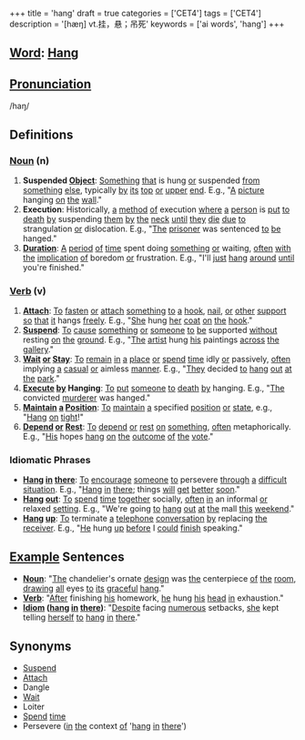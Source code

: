+++
title = 'hang'
draft = true
categories = ['CET4']
tags = ['CET4']
description = '[hæŋ] vt.挂，悬；吊死'
keywords = ['ai words', 'hang']
+++

## [Word](/en/post/word/): [Hang](/en/post/hang/)

## [Pronunciation](/en/post/pronunciation/)
/haŋ/

## Definitions
### [Noun](/en/post/noun/) (n)
1. **Suspended [Object](/en/post/object/)**: [Something](/en/post/something/) [that](/en/post/that/) is hung [or](/en/post/or/) suspended [from](/en/post/from/) [something](/en/post/something/) [else](/en/post/else/), typically [by](/en/post/by/) [its](/en/post/its/) [top](/en/post/top/) [or](/en/post/or/) [upper](/en/post/upper/) [end](/en/post/end/). E.g., "[A](/en/post/a/) [picture](/en/post/picture/) hanging [on](/en/post/on/) [the](/en/post/the/) [wall](/en/post/wall/)."
2. **Execution**: Historically, [a](/en/post/a/) [method](/en/post/method/) [of](/en/post/of/) execution [where](/en/post/where/) [a](/en/post/a/) [person](/en/post/person/) is [put](/en/post/put/) [to](/en/post/to/) [death](/en/post/death/) [by](/en/post/by/) suspending [them](/en/post/them/) [by](/en/post/by/) [the](/en/post/the/) [neck](/en/post/neck/) [until](/en/post/until/) [they](/en/post/they/) [die](/en/post/die/) [due](/en/post/due/) [to](/en/post/to/) strangulation [or](/en/post/or/) dislocation. E.g., "[The](/en/post/the/) [prisoner](/en/post/prisoner/) was sentenced [to](/en/post/to/) [be](/en/post/be/) hanged."
3. **[Duration](/en/post/duration/)**: [A](/en/post/a/) [period](/en/post/period/) [of](/en/post/of/) [time](/en/post/time/) spent doing [something](/en/post/something/) [or](/en/post/or/) waiting, [often](/en/post/often/) [with](/en/post/with/) [the](/en/post/the/) [implication](/en/post/implication/) [of](/en/post/of/) boredom [or](/en/post/or/) frustration. E.g., "I'll [just](/en/post/just/) [hang](/en/post/hang/) [around](/en/post/around/) [until](/en/post/until/) you're finished."

### [Verb](/en/post/verb/) (v)
1. **[Attach](/en/post/attach/)**: [To](/en/post/to/) [fasten](/en/post/fasten/) [or](/en/post/or/) [attach](/en/post/attach/) [something](/en/post/something/) [to](/en/post/to/) [a](/en/post/a/) [hook](/en/post/hook/), [nail](/en/post/nail/), [or](/en/post/or/) [other](/en/post/other/) [support](/en/post/support/) [so](/en/post/so/) [that](/en/post/that/) [it](/en/post/it/) hangs [freely](/en/post/freely/). E.g., "[She](/en/post/she/) hung [her](/en/post/her/) [coat](/en/post/coat/) [on](/en/post/on/) [the](/en/post/the/) [hook](/en/post/hook/)."
2. **[Suspend](/en/post/suspend/)**: [To](/en/post/to/) [cause](/en/post/cause/) [something](/en/post/something/) [or](/en/post/or/) [someone](/en/post/someone/) [to](/en/post/to/) [be](/en/post/be/) supported [without](/en/post/without/) resting [on](/en/post/on/) [the](/en/post/the/) [ground](/en/post/ground/). E.g., "[The](/en/post/the/) [artist](/en/post/artist/) hung [his](/en/post/his/) paintings [across](/en/post/across/) [the](/en/post/the/) [gallery](/en/post/gallery/)."
3. **[Wait](/en/post/wait/) [or](/en/post/or/) [Stay](/en/post/stay/)**: [To](/en/post/to/) [remain](/en/post/remain/) [in](/en/post/in/) [a](/en/post/a/) [place](/en/post/place/) [or](/en/post/or/) [spend](/en/post/spend/) [time](/en/post/time/) idly [or](/en/post/or/) passively, [often](/en/post/often/) implying [a](/en/post/a/) [casual](/en/post/casual/) [or](/en/post/or/) aimless [manner](/en/post/manner/). E.g., "[They](/en/post/they/) decided [to](/en/post/to/) [hang](/en/post/hang/) [out](/en/post/out/) [at](/en/post/at/) [the](/en/post/the/) [park](/en/post/park/)."
4. **[Execute](/en/post/execute/) [by](/en/post/by/) Hanging**: [To](/en/post/to/) [put](/en/post/put/) [someone](/en/post/someone/) [to](/en/post/to/) [death](/en/post/death/) [by](/en/post/by/) hanging. E.g., "[The](/en/post/the/) convicted [murderer](/en/post/murderer/) was hanged."
5. **[Maintain](/en/post/maintain/) [a](/en/post/a/) [Position](/en/post/position/)**: [To](/en/post/to/) [maintain](/en/post/maintain/) [a](/en/post/a/) specified [position](/en/post/position/) [or](/en/post/or/) [state](/en/post/state/), e.g., "[Hang](/en/post/hang/) [on](/en/post/on/) [tight](/en/post/tight/)!"
6. **[Depend](/en/post/depend/) [or](/en/post/or/) [Rest](/en/post/rest/)**: [To](/en/post/to/) [depend](/en/post/depend/) [or](/en/post/or/) [rest](/en/post/rest/) [on](/en/post/on/) [something](/en/post/something/), [often](/en/post/often/) metaphorically. E.g., "[His](/en/post/his/) hopes [hang](/en/post/hang/) [on](/en/post/on/) [the](/en/post/the/) [outcome](/en/post/outcome/) [of](/en/post/of/) [the](/en/post/the/) [vote](/en/post/vote/)."

### Idiomatic Phrases
- **[Hang](/en/post/hang/) [in](/en/post/in/) [there](/en/post/there/)**: [To](/en/post/to/) [encourage](/en/post/encourage/) [someone](/en/post/someone/) [to](/en/post/to/) persevere [through](/en/post/through/) [a](/en/post/a/) [difficult](/en/post/difficult/) [situation](/en/post/situation/). E.g., "[Hang](/en/post/hang/) [in](/en/post/in/) [there](/en/post/there/); things [will](/en/post/will/) [get](/en/post/get/) [better](/en/post/better/) [soon](/en/post/soon/)."
- **[Hang](/en/post/hang/) [out](/en/post/out/)**: [To](/en/post/to/) [spend](/en/post/spend/) [time](/en/post/time/) [together](/en/post/together/) socially, [often](/en/post/often/) [in](/en/post/in/) an informal [or](/en/post/or/) relaxed [setting](/en/post/setting/). E.g., "We're going [to](/en/post/to/) [hang](/en/post/hang/) [out](/en/post/out/) [at](/en/post/at/) [the](/en/post/the/) mall [this](/en/post/this/) [weekend](/en/post/weekend/)."
- **[Hang](/en/post/hang/) [up](/en/post/up/)**: [To](/en/post/to/) terminate [a](/en/post/a/) [telephone](/en/post/telephone/) [conversation](/en/post/conversation/) [by](/en/post/by/) replacing [the](/en/post/the/) [receiver](/en/post/receiver/). E.g., "[He](/en/post/he/) hung [up](/en/post/up/) [before](/en/post/before/) I [could](/en/post/could/) [finish](/en/post/finish/) speaking."

## [Example](/en/post/example/) Sentences
- **[Noun](/en/post/noun/)**: "[The](/en/post/the/) chandelier's ornate [design](/en/post/design/) was [the](/en/post/the/) centerpiece [of](/en/post/of/) [the](/en/post/the/) [room](/en/post/room/), [drawing](/en/post/drawing/) [all](/en/post/all/) eyes [to](/en/post/to/) [its](/en/post/its/) [graceful](/en/post/graceful/) [hang](/en/post/hang/)."
- **[Verb](/en/post/verb/)**: "[After](/en/post/after/) finishing [his](/en/post/his/) homework, [he](/en/post/he/) hung [his](/en/post/his/) [head](/en/post/head/) [in](/en/post/in/) exhaustion."
- **[Idiom](/en/post/idiom/) ([hang](/en/post/hang/) [in](/en/post/in/) [there](/en/post/there/))**: "[Despite](/en/post/despite/) facing [numerous](/en/post/numerous/) setbacks, [she](/en/post/she/) kept telling [herself](/en/post/herself/) [to](/en/post/to/) [hang](/en/post/hang/) [in](/en/post/in/) [there](/en/post/there/)."

## Synonyms
- [Suspend](/en/post/suspend/)
- [Attach](/en/post/attach/)
- Dangle
- [Wait](/en/post/wait/)
- Loiter
- [Spend](/en/post/spend/) [time](/en/post/time/)
- Persevere ([in](/en/post/in/) [the](/en/post/the/) context [of](/en/post/of/) '[hang](/en/post/hang/) [in](/en/post/in/) [there](/en/post/there/)')

